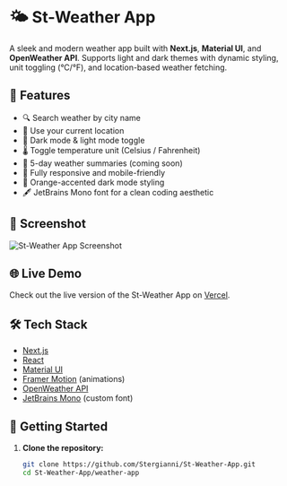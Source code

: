 # 🌤️ St-Weather App

A sleek and modern weather app built with **Next.js**, **Material UI**, and **OpenWeather API**. Supports light and dark themes with dynamic styling, unit toggling (°C/°F), and location-based weather fetching.

## 🚀 Features

- 🔍 Search weather by city name
- 📍 Use your current location
- 🌙 Dark mode & light mode toggle
- 🌡️ Toggle temperature unit (Celsius / Fahrenheit)
- 📅 5-day weather summaries (coming soon)
- 📱 Fully responsive and mobile-friendly
- 🎨 Orange-accented dark mode styling
- 🖋️ JetBrains Mono font for a clean coding aesthetic

## 📸 Screenshot

![St-Weather App Screenshot](./public/screenshot.png)

## 🌐 Live Demo

Check out the live version of the St-Weather App on [Vercel](https://st-weather-app.vercel.app/).

## 🛠️ Tech Stack

- [Next.js](https://nextjs.org/)
- [React](https://reactjs.org/)
- [Material UI](https://mui.com/)
- [Framer Motion](https://www.framer.com/motion/) (animations)
- [OpenWeather API](https://openweathermap.org/api)
- [JetBrains Mono](https://fonts.google.com/specimen/JetBrains+Mono) (custom font)

## 🔧 Getting Started

1. **Clone the repository:**
   ```bash
   git clone https://github.com/Stergianni/St-Weather-App.git
   cd St-Weather-App/weather-app
